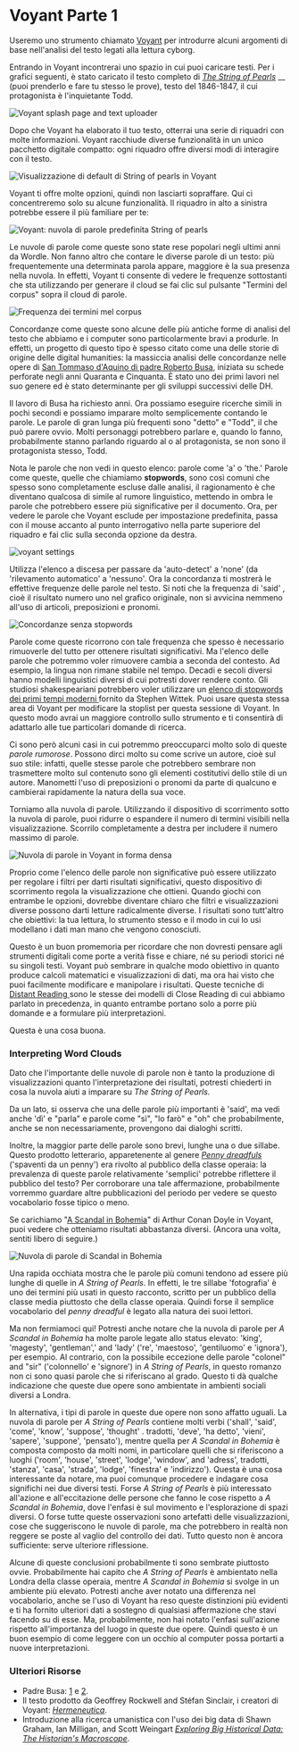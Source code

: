 # Voyant Parte 1

Useremo uno strumento chiamato [Voyant](http://voyant-tools.org/) per introdurre alcuni argomenti di base nell'analisi del testo legati alla lettura cyborg.&#x20;

Entrando in Voyant incontrerai uno spazio in cui puoi caricare testi. Per i grafici seguenti, è stato caricato il testo completo di [_The String of Pearls_](https://github.com/ritategon/DH-INTRODUZIONE/blob/0624204a28317bc3c07d9189140ac5f4bec40c7f/assets/the-string-of-pearls-full.txt) __ (puoi prenderlo e fare tu stesso le prove), testo del 1846-1847, il cui protagonista è l'inquietante Todd.

![Voyant splash page and text uploader](../assets/cyborg-readers/voyant-splash-page.jpg)&#x20;

Dopo che Voyant ha elaborato il tuo testo, otterrai una serie di riquadri con molte informazioni. Voyant racchiude diverse funzionalità in un unico pacchetto digitale compatto: ogni riquadro offre diversi modi di interagire con il testo.

![Visualizzazione di default di String of pearls in Voyant](../assets/cyborg-readers/voyant-overview.jpg)

Voyant ti offre molte opzioni, quindi non lasciarti sopraffare. Qui ci concentreremo solo su alcune funzionalità. Il riquadro in alto a sinistra potrebbe essere il più familiare per te:

![Voyant: nuvola di parole predefinita  String of pearls](../assets/cyborg-readers/voyant-word-cloud-default.jpg)

Le nuvole di parole come queste sono state rese popolari negli ultimi anni da Wordle. Non fanno altro che contare le diverse parole di un testo: più frequentemente una determinata parola appare, maggiore è la sua presenza nella nuvola. In effetti, Voyant ti consente di vedere le frequenze sottostanti che sta utilizzando per generare il cloud se fai clic sul pulsante "Termini del corpus" sopra il cloud di parole.

![Frequenza dei termini mel corpus](../assets/cyborg-readers/voyant-term-frequencies.jpg)

Concordanze come queste sono alcune delle più antiche forme di analisi del testo che abbiamo e i computer sono particolarmente bravi a produrle. In effetti, un progetto di questo tipo è spesso citato come una delle storie di origine delle digital humanities: la massiccia analisi delle concordanze nelle opere di [San Tommaso d'Aquino di padre Roberto Busa](https://www.historyofinformation.com/detail.php?entryid=2321), iniziata su schede perforate negli anni Quaranta e Cinquanta. È stato uno dei primi lavori nel suo genere ed è stato determinante per gli sviluppi successivi delle DH.

Il lavoro di Busa ha richiesto anni. Ora possiamo eseguire ricerche simili in pochi secondi e possiamo imparare molto semplicemente contando le parole. Le parole di gran lunga più frequenti sono "detto" e "Todd", il che può parere ovvio. Molti personaggi potrebbero parlare e, quando lo fanno, probabilmente stanno parlando riguardo al o al protagonista, se non sono il protagonista stesso, Todd.

Nota le parole che non vedi in questo elenco: parole come 'a' o 'the.' Parole come queste, quelle che chiamiamo **stopwords**, sono così comuni che spesso sono completamente escluse dalle analisi, il ragionamento è che diventano qualcosa di simile al rumore linguistico, mettendo in ombra le parole che potrebbero essere più significative per il documento. Ora, per vedere le parole che Voyant esclude per impostazione predefinita, passa con il mouse accanto al punto interrogativo nella parte superiore del riquadro e fai clic sulla seconda opzione da destra.&#x20;

![voyant settings](../assets/cyborg-readers/voyant-settings.jpg)

Utilizza l'elenco a discesa per passare da  'auto-detect' a 'none' (da 'rilevamento automatico' a 'nessuno'. Ora la concordanza ti mostrerà le effettive frequenze delle parole nel testo. Si noti che la frequenza di 'said' , cioè il risultato numero uno nel grafico originale, non si avvicina nemmeno all'uso di articoli, preposizioni e pronomi.

![Concordanze senza stopwords](../assets/cyborg-readers/stopword-free-concordance.jpg)

Parole come queste ricorrono con tale frequenza che spesso è necessario rimuoverle del tutto per ottenere risultati significativi. Ma l'elenco delle parole che potremmo voler rimuovere cambia a seconda del contesto. Ad esempio, la lingua non rimane stabile nel tempo. Decadi e secoli diversi hanno modelli linguistici diversi di cui potresti dover rendere conto. Gli studiosi shakespeariani potrebbero voler utilizzare un [elenco di stopwords dei primi tempi moderni ](https://github.com/ritategon/DH-INTRODUZIONE/blob/master/assets/early-modern-stopwords.txt)fornito da Stephen Wittek. Puoi usare questa stessa area di Voyant per modificare la stoplist per questa sessione di Voyant. In questo modo avrai un maggiore controllo sullo strumento e ti consentirà di adattarlo alle tue particolari domande di ricerca.&#x20;

Ci sono però alcuni casi in cui potremmo preoccuparci molto solo di queste _parole rumorose_. Possono dirci molto su come scrive un autore, cioè sul suo stile: infatti, quelle stesse parole che potrebbero sembrare non trasmettere molto sul contenuto sono gli elementi costitutivi dello stile di un autore. Manometti l'uso di preposizioni o pronomi da parte di qualcuno e cambierai rapidamente la natura della sua voce.&#x20;

Torniamo alla nuvola di parole. Utilizzando il dispositivo di scorrimento sotto la nuvola di parole, puoi ridurre o espandere il numero di termini visibili nella visualizzazione. Scorrilo completamente a destra per includere il numero massimo di parole.

![Nuvola di parole in Voyant in forma densa ](../assets/cyborg-readers/voyant-word-cloud-dense.jpg)

Proprio come l'elenco delle parole non significative può essere utilizzato per regolare i filtri per darti risultati significativi, questo dispositivo di scorrimento regola la visualizzazione che ottieni. Quando giochi con entrambe le opzioni, dovrebbe diventare chiaro che filtri e visualizzazioni diverse possono darti letture radicalmente diverse. I risultati sono tutt'altro che obiettivi: la tua lettura, lo strumento stesso e il modo in cui lo usi modellano i dati man mano che vengono conosciuti.&#x20;

Questo è un buon promemoria per ricordare che non dovresti pensare agli strumenti digitali come porte a verità fisse e chiare, né su periodi storici né su singoli testi. Voyant può sembrare in qualche modo obiettivo in quanto produce calcoli matematici e visualizzazioni di dati, ma ora hai visto che puoi facilmente modificare e manipolare i risultati. Queste tecniche di [Distant Reading ](../close-reading-2/close-reading.md)sono le stesse dei modelli di Close Reading di cui abbiamo parlato in precedenza, in quanto entrambe portano solo a porre più domande e a formulare più interpretazioni.&#x20;

Questa è una cosa buona.

### Interpreting Word Clouds

Dato che l'importante delle nuvole di parole non è tanto la produzione di visualizzazioni quanto l'interpretazione dei risultati, potresti chiederti in cosa la nuvola aiuti a imparare su _The String of Pearls._

Da un lato, si osserva che una delle parole più importanti è 'said', ma vedi anche 'dì' e "parla" e parole come "sì", "lo farò" e "oh" che probabilmente, anche se non necessariamente, provengono dai dialoghi scritti.&#x20;

Inoltre, la maggior parte delle parole sono brevi, lunghe una o due sillabe. Questo prodotto letterario, apparetenente al genere [_Penny dreadfuls_](https://it.wikipedia.org/wiki/Penny\_dreadful)  ('spaventi da un penny') era rivolto al pubblico della classe operaia: la prevalenza di queste parole relativamente 'semplici' potrebbe riflettere il pubblico del testo? Per corroborare una tale affermazione, probabilmente vorremmo guardare altre pubblicazioni del periodo per vedere se questo vocabolario fosse tipico o meno.

Se carichiamo "[A Scandal in Bohemia](https://www.gutenberg.org/files/1661/1661-h/1661-h.htm#1)" di Arthur Conan Doyle in Voyant, puoi vedere che otteniamo risultati abbastanza diversi. (Ancora una volta, sentiti libero di seguire.)

![Nuvola di parole di Scandal in Bohemia ](../assets/cyborg-readers/scandal-in-bohemia-word-cloud.jpg)

Una rapida occhiata mostra che le parole più comuni tendono ad essere più lunghe di quelle in _A String of Pearls_. In effetti, le tre sillabe 'fotografia' è uno dei termini più usati in questo racconto, scritto per un pubblico della classe media piuttosto che della classe operaia. Quindi forse il semplice vocabolario del _penny dreadful_ è legato alla natura dei suoi lettori.&#x20;

Ma non fermiamoci qui! Potresti anche notare che la nuvola di parole per _A Scandal in Bohemia_ ha molte parole legate allo status elevato: 'king', 'magesty', 'gentleman',' and 'lady' ('re', 'maestoso', 'gentiluomo' e 'ignora'), per esempio. Al contrario, con la possibile eccezione delle parole "colonel" and "sir"  ('colonnello' e 'signore') in _A String of Pearls_, in questo romanzo non ci sono quasi parole che si riferiscano al grado. Questo ti dà qualche indicazione che queste due opere sono ambientate in ambienti sociali diversi a Londra.

In alternativa, i tipi di parole in queste due opere non sono affatto uguali. La nuvola di parole per _A String of Pearls_ contiene molti verbi ('shall', 'said', 'come', 'know', 'suppose', 'thought' . tradotti, 'deve', 'ha detto', 'vieni', 'sapere', 'suppone', 'pensato'), mentre quella per _A Scandal in Bohemia_ è composta composto da molti nomi, in particolare quelli che si riferiscono a luoghi ('room', 'house', 'street', 'lodge', 'window', and 'adress', tradotti, 'stanza', 'casa', 'strada', 'lodge', 'finestra' e 'indirizzo'). Questa è una cosa interessante da notare, ma puoi comunque procedere e indagare cosa significhi nei due diversi testi. Forse _A String of Pearls_ è più interessato all'azione e all'eccitazione delle persone che fanno le cose rispetto a  _A Scandal in Bohemia_, dove l'enfasi è sul movimento e l'esplorazione di spazi diversi. O forse tutte queste osservazioni sono artefatti delle visualizzazioni, cose che suggeriscono le nuvole di parole, ma che potrebbero in realtà non reggere se poste al vaglio del controllo dei dati. Tutto questo non è ancora sufficiente: serve ulteriore riflessione.

Alcune di queste conclusioni probabilmente ti sono sembrate piuttosto ovvie. Probabilmente hai capito che _A String of Pearls_ è ambientato nella Londra della classe operaia, mentre _A Scandal in Bohemia_ si svolge in un ambiente più elevato. Potresti anche aver notato una differenza nel vocabolario, anche se l'uso di Voyant ha reso queste distinzioni più evidenti e ti ha fornito ulteriori dati a sostegno di qualsiasi affermazione che stavi facendo su di esse. Ma, probabilmente, non hai notato l'enfasi sull'azione rispetto all'importanza del luogo in queste due opere. Quindi questo è un buon esempio di come leggere con un occhio al computer possa portarti a nuove interpretazioni.

### Ulteriori Risorse <a href="#furtherresourcsupervisedclassifiers" id="furtherresourcsupervisedclassifiers"></a>

* Padre Busa: [1](https://it.wikipedia.org/wiki/Roberto\_Busa) e [2](https://www.ibm.com/easytools/runtime/hspx/prod/public/X0027/PortalX/page/pageTemplate?s=78c374df5c884363b46454a5ffefb5d9\&c=6623351d59604a11b2c845760f87280f).&#x20;
* Il testo prodotto da Geoffrey Rockwell and Stéfan Sinclair, i creatori di Voyant: [_Hermeneutica_](https://mitpress.mit.edu/books/hermeneutica).
* Introduzione alla ricerca umanistica con l'uso dei big data di Shawn Graham, Ian Milligan, and Scott Weingart [_Exploring Big Historical Data: The Historian's Macroscope_](http://www.themacroscope.org/2.0/).
